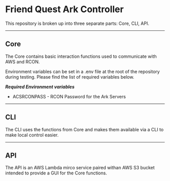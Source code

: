 # Friend Quest Ark Controller
This repository is broken up into three separate parts: Core, CLI, API.

---

## Core
The Core contains basic interaction functions used to communicate with AWS and RCON.

Environment variables can be set in a .env file at the root of the repository during testing. Please find the list of required variables below.

***Required Environment variables***
* ACSRCONPASS - RCON Password for the Ark Servers

---

## CLI
The CLI uses the functions from Core and makes them available via a CLI to make local control easier.

---

## API 
The API is an AWS Lambda mirco service paired withan AWS S3 bucket intended to provide a GUI for the Core functions.
